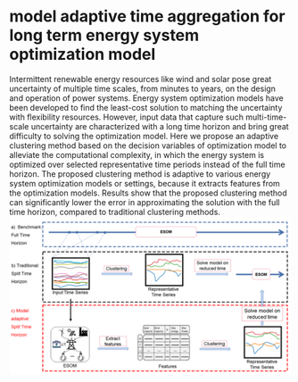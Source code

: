 # model adaptive time aggregation for long term energy system optimization model
Intermittent renewable energy resources like wind and solar pose great uncertainty of multiple time scales, from minutes to years, on the design and operation of power systems. Energy system optimization models have been developed to find the least-cost solution to matching the uncertainty with flexibility resources. However, input data that capture such multi-time-scale uncertainty are characterized with a long time horizon and bring great difficulty to solving the optimization model. Here we propose an adaptive clustering method based on the decision variables of optimization model to alleviate the computational complexity, in which the energy system is optimized over selected representative time periods instead of the full time horizon. The proposed clustering method is adaptive to various energy system optimization models or settings, because it extracts features from the optimization models. Results show that the proposed clustering method can significantly lower the error in approximating the solution with the full time horizon, compared to traditional clustering methods.
![schematic of model adaptive time aggregation method by clustering algorithms](https://github.com/Betristor/Images_in_paper/blob/main/model_adaptive_time_aggregation_for_long_term_energy_system_optimization_model/schematic_2.png)
